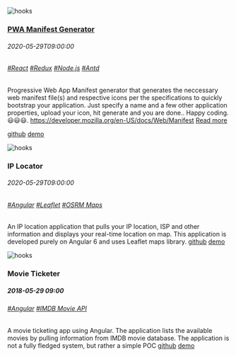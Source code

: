 ![hooks](/images/100000.png)
### [PWA Manifest Generator](/p10001.md)
###### 2020-05-29T09:00:00
###### [#React](/react) [#Redux](/redux) [#Node.js](/node) [#Antd](/antd)
Progressive Web App Manifest generator that generates the neccessary web manifest file(s) and respective icons per the 
specifications to quickly bootstrap your application. Just specify a name and a few other application properties, 
upload your icon, hit generate and you are done.. Happy coding. 😃😃😃.
<a href='https://developer.mozilla.org/en-US/docs/Web/Manifest'>https://developer.mozilla.org/en-US/docs/Web/Manifest</a>
[Read more](/p10001.md)

[github](https://github.com/simonkiruku/pwa-client)
[demo](https://skdev.work/apps/pwa)

![hooks](/images/100001.png)
### IP Locator
###### 2020-05-29T09:00:00
###### [#Angular](/react) [#Leaflet](/redux) [#OSRM Maps](/node)
An IP location application that pulls your IP location, ISP and other information and displays your real-time location on map.
This application is developed purely on Angular 6 and uses Leaflet maps library.
[github](https://github.com/simonkiruku/pwa-client)
[demo](https://skdev.work/apps/pwa)

![hooks](/images/100002.png)
### Movie Ticketer
##### 2018-05-29 09:00
###### [#Angular](/react) [#IMDB Movie API](/redux)
A movie ticketing app using Angular. The application lists the available movies by pulling information from IMDB movie database. 
The application is not a fully fledged system, but rather a simple POC
[github](https://github.com/simonkiruku/pwa-client)
[demo](https://skdev.work/apps/pwa)
